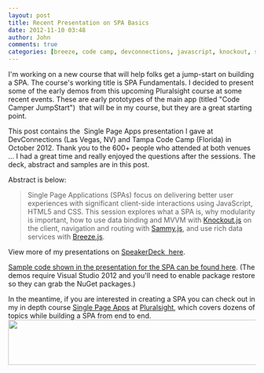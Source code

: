 ```yaml
---
layout: post
title: Recent Presentation on SPA Basics
date: 2012-11-10 03:48
author: John
comments: true
categories: [breeze, code camp, devconnections, javascript, knockout, sammy, SPA, Uncategorized]
---
```

I'm working on a new course that will help folks get a jump-start on building a SPA. The course's working title is SPA Fundamentals. I decided to present some of the early demos from this upcoming Pluralsight course at some recent events. These are early prototypes of the main app (titled "Code Camper JumpStart")  that will be in my course, but they are a great starting point.

This post contains the  Single Page Apps presentation I gave at DevConnections (Las Vegas, NV) and Tampa Code Camp (Florida) in October 2012. Thank you to the 600+ people who attended at both venues … I had a great time and really enjoyed the questions after the sessions. The deck, abstract and samples are in this post.

<script async class="speakerdeck-embed" data-id="6b4624000d130130372a1231381d9beb" data-ratio="1.77777777777778" src="//speakerdeck.com/assets/embed.js"></script>

Abstract is below:
<blockquote>Single Page Applications (SPAs) focus on delivering better user experiences with significant client-side interactions using JavaScript, HTML5 and CSS. This session explores what a SPA is, why modularity is important, how to use data binding and MVVM with <a href="http://knockoutjs.com" target="_blank">Knockout.js</a> on the client, navigation and routing with <a href="http://sammyjs.org/" target="_blank">Sammy.js</a>, and use rich data services with <a href="http://breezejs.com" target="_blank">Breeze.js</a>.</blockquote>
View more of my presentations on <a href="https://speakerdeck.com/u/johnpapa">SpeakerDeck  here</a>.

<a href="/wp-content/uploads/files/downloads/CCJS-Oct2012.zip">Sample code shown in the presentation for the SPA can be found here</a>. (The demos require Visual Studio 2012 and you'll need to enable package restore so they can grab the NuGet packages.)

In the meantime, if you are interested in creating a SPA you can check out in my in depth course <a href="http://jpapa.me/spaps">Single Page Apps</a> at <a href="http://www.pluralsight.com/">Pluralsight</a>, which covers dozens of topics while building a SPA from end to end.
<a href="http://jpapa.me/spaps" rel="attachment wp-att-8761" target="_blank"><img class="aligncenter size-full wp-image-8761" title="spaps" src="/wp-content/uploads/2012/11/spaps1.png" alt="" width="508" height="92" /></a>
